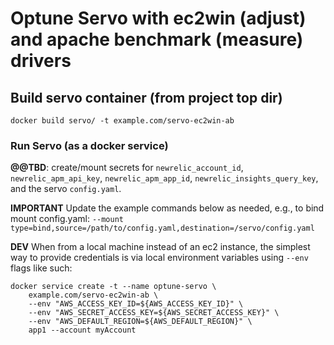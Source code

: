 # Optune Servo with ec2win (adjust) and apache benchmark (measure) drivers

## Build servo container (from project top dir)
```
docker build servo/ -t example.com/servo-ec2win-ab
```

<!-- ## Running servo as a Docker service

### Create a docker secret with your authentication token
```
echo -n 'myToken'|docker secret create optune_auth_token -
``` -->

### Run Servo (as a docker service)
**@@TBD**:  create/mount secrets for `newrelic_account_id`, `newrelic_apm_api_key`, `newrelic_apm_app_id`, `newrelic_insights_query_key`, and the servo `config.yaml`.  

**IMPORTANT** Update the example commands below as needed, e.g., to bind mount config.yaml:  `--mount type=bind,source=/path/to/config.yaml,destination=/servo/config.yaml`

<!-- ```
docker service create -t --name optune-servo \
    --secret optune_auth_token \
    example.com/servo-ec2asg-newrelic \
    app1 --account myAccount
```

If you named your docker secret anything other than `optune_auth_token`, then specify the path to it:
```
docker service create -t --name optune-servo \
    --secret acme-app1-auth \
    example.com/servo-ec2asg-newrelic \
    app1 --account myAccount  --auth-token /run/secrets/acme-app1-auth
``` -->

**DEV**
When from a local machine instead of an ec2 instance, the simplest way to provide credentials is via local environment variables using `--env` flags like such:
```
docker service create -t --name optune-servo \
    example.com/servo-ec2win-ab \
    --env "AWS_ACCESS_KEY_ID=${AWS_ACCESS_KEY_ID}" \
    --env "AWS_SECRET_ACCESS_KEY=${AWS_SECRET_ACCESS_KEY}" \
    --env "AWS_DEFAULT_REGION=${AWS_DEFAULT_REGION}" \
    app1 --account myAccount
```